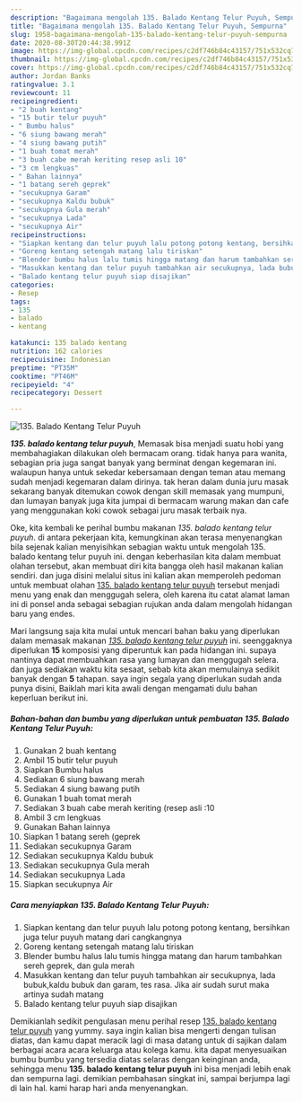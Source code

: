 ```yaml
---
description: "Bagaimana mengolah 135. Balado Kentang Telur Puyuh, Sempurna"
title: "Bagaimana mengolah 135. Balado Kentang Telur Puyuh, Sempurna"
slug: 1958-bagaimana-mengolah-135-balado-kentang-telur-puyuh-sempurna
date: 2020-08-30T20:44:38.991Z
image: https://img-global.cpcdn.com/recipes/c2df746b84c43157/751x532cq70/135-balado-kentang-telur-puyuh-foto-resep-utama.jpg
thumbnail: https://img-global.cpcdn.com/recipes/c2df746b84c43157/751x532cq70/135-balado-kentang-telur-puyuh-foto-resep-utama.jpg
cover: https://img-global.cpcdn.com/recipes/c2df746b84c43157/751x532cq70/135-balado-kentang-telur-puyuh-foto-resep-utama.jpg
author: Jordan Banks
ratingvalue: 3.1
reviewcount: 11
recipeingredient:
- "2 buah kentang"
- "15 butir telur puyuh"
- " Bumbu halus"
- "6 siung bawang merah"
- "4 siung bawang putih"
- "1 buah tomat merah"
- "3 buah cabe merah keriting resep asli 10"
- "3 cm lengkuas"
- " Bahan lainnya"
- "1 batang sereh geprek"
- "secukupnya Garam"
- "secukupnya Kaldu bubuk"
- "secukupnya Gula merah"
- "secukupnya Lada"
- "secukupnya Air"
recipeinstructions:
- "Siapkan kentang dan telur puyuh lalu potong potong kentang, bersihkan juga telur puyuh matang dari cangkangnya"
- "Goreng kentang setengah matang lalu tiriskan"
- "Blender bumbu halus lalu tumis hingga matang dan harum tambahkan sereh geprek, dan gula merah"
- "Masukkan kentang dan telur puyuh tambahkan air secukupnya, lada bubuk,kaldu bubuk dan garam, tes rasa. Jika air sudah surut maka artinya sudah matang"
- "Balado kentang telur puyuh siap disajikan"
categories:
- Resep
tags:
- 135
- balado
- kentang

katakunci: 135 balado kentang 
nutrition: 162 calories
recipecuisine: Indonesian
preptime: "PT35M"
cooktime: "PT46M"
recipeyield: "4"
recipecategory: Dessert

---
```



![135. Balado Kentang Telur Puyuh](https://img-global.cpcdn.com/recipes/c2df746b84c43157/751x532cq70/135-balado-kentang-telur-puyuh-foto-resep-utama.jpg)

<b><i>135. balado kentang telur puyuh</i></b>, Memasak bisa menjadi suatu hobi yang membahagiakan dilakukan oleh bermacam orang. tidak hanya para wanita, sebagian pria juga sangat banyak yang berminat dengan kegemaran ini. walaupun hanya untuk sekedar kebersamaan dengan teman atau memang sudah menjadi kegemaran dalam dirinya. tak heran dalam dunia juru masak sekarang banyak ditemukan cowok dengan skill memasak yang mumpuni, dan lumayan banyak juga kita jumpai di bermacam warung makan dan cafe yang menggunakan koki cowok sebagai juru masak terbaik nya.

Oke, kita kembali ke perihal bumbu makanan <i>135. balado kentang telur puyuh</i>. di antara pekerjaan kita, kemungkinan akan terasa menyenangkan bila sejenak kalian menyisihkan sebagian waktu untuk mengolah 135. balado kentang telur puyuh ini. dengan keberhasilan kita dalam membuat olahan tersebut, akan membuat diri kita bangga oleh hasil makanan kalian sendiri. dan juga disini melalui situs ini kalian akan memperoleh pedoman untuk membuat olahan <u>135. balado kentang telur puyuh</u> tersebut menjadi menu yang enak dan menggugah selera, oleh karena itu catat alamat laman ini di ponsel anda sebagai sebagian rujukan anda dalam mengolah hidangan baru yang endes.




Mari langsung saja kita mulai untuk mencari bahan baku yang diperlukan dalam memasak makanan <u><i>135. balado kentang telur puyuh</i></u> ini. seenggaknya diperlukan <b>15</b> komposisi yang diperuntuk kan pada hidangan ini. supaya nantinya dapat membuahkan rasa yang lumayan dan menggugah selera. dan juga sediakan waktu kita sesaat, sebab kita akan memulainya sedikit banyak dengan <b>5</b> tahapan. saya ingin segala yang diperlukan sudah anda punya disini, Baiklah mari kita awali dengan mengamati dulu bahan keperluan berikut ini.

<!--inarticleads1-->

##### Bahan-bahan dan bumbu yang diperlukan untuk pembuatan 135. Balado Kentang Telur Puyuh:

1. Gunakan 2 buah kentang
1. Ambil 15 butir telur puyuh
1. Siapkan  Bumbu halus
1. Sediakan 6 siung bawang merah
1. Sediakan 4 siung bawang putih
1. Gunakan 1 buah tomat merah
1. Sediakan 3 buah cabe merah keriting (resep asli :10
1. Ambil 3 cm lengkuas
1. Gunakan  Bahan lainnya
1. Siapkan 1 batang sereh (geprek
1. Sediakan secukupnya Garam
1. Sediakan secukupnya Kaldu bubuk
1. Sediakan secukupnya Gula merah
1. Sediakan secukupnya Lada
1. Siapkan secukupnya Air




<!--inarticleads2-->

##### Cara menyiapkan 135. Balado Kentang Telur Puyuh:

1. Siapkan kentang dan telur puyuh lalu potong potong kentang, bersihkan juga telur puyuh matang dari cangkangnya
1. Goreng kentang setengah matang lalu tiriskan
1. Blender bumbu halus lalu tumis hingga matang dan harum tambahkan sereh geprek, dan gula merah
1. Masukkan kentang dan telur puyuh tambahkan air secukupnya, lada bubuk,kaldu bubuk dan garam, tes rasa. Jika air sudah surut maka artinya sudah matang
1. Balado kentang telur puyuh siap disajikan




Demikianlah sedikit pengulasan menu perihal resep <u>135. balado kentang telur puyuh</u> yang yummy. saya ingin kalian bisa mengerti dengan tulisan diatas, dan kamu dapat meracik lagi di masa datang untuk di sajikan dalam berbagai acara acara keluarga atau kolega kamu. kita dapat menyesuaikan bumbu bumbu yang tersedia diatas selaras dengan keinginan anda, sehingga menu <b>135. balado kentang telur puyuh</b> ini bisa menjadi lebih enak dan sempurna lagi. demikian pembahasan singkat ini, sampai berjumpa lagi di lain hal. kami harap hari anda menyenangkan.
